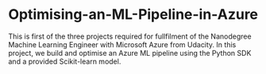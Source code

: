 # Optimising-an-ML-Pipeline-in-Azure
This is first of the three projects required for fullfilment of the Nanodegree Machine Learning Engineer with Microsoft Azure from Udacity. In this project, we build and optimise an Azure ML pipeline using the Python SDK and a provided Scikit-learn model.
